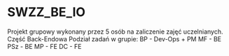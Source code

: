 # SWZZ_BE_IO
Projekt grupowy wykonany przez 5 osób na zaliczenie zajęć uczelnianych.
Część Back-Endowa
Podział zadań w grupie:
BP - Dev-Ops + PM
MF - BE
PSz - BE
MP - FE
DC - FE

